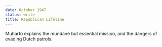```yaml
---
date: October 1947
status: write
title: Republican Lifeline
---
```


Muharto explains the mundane but essential mission, and the dangers of
evading Dutch patrols.
